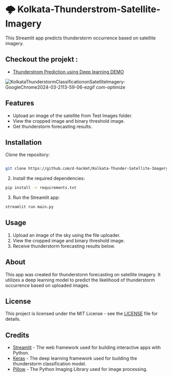 # 🌩️ Kolkata-Thunderstrom-Satellite-Imagery

This Streamlit app predicts thunderstorm occurrence based on satellite imagery.

## Checkout the projekt : 
- [Thunderstrom Prediction using Deep learning DEMO ](https://kolkatathunderstrom.streamlit.app/) 

![KolkataThunderstormClassificationonSatelliteImagery-GoogleChrome2024-03-2113-59-06-ezgif com-optimize](https://github.com/d-hackmt/Kolkata-Thunder-Satellite-Imagery/assets/113240252/e39e99e3-0745-4d2c-b68f-b37bf5462a39)



## Features

- Upload an image of the satellite from Test Images folder.
- View the cropped image and binary threshold image.
- Get thunderstorm forecasting results.

## Installation

 Clone the repository:

```bash

git clone https://github.com/d-hackmt/Kolkata-Thunder-Satellite-Imagery.git

```

2. Install the required dependencies:

```bash
pip install -r requirements.txt
```

3. Run the Streamlit app:

```bash
streamlit run main.py
```
 
## Usage

1. Upload an image of the sky using the file uploader.
2. View the cropped image and binary threshold image.
3. Receive thunderstorm forecasting results below.

## About

This app was created for thunderstorm forecasting on satellite imagery. It utilizes a deep learning model to predict the likelihood of thunderstorm occurrence based on uploaded images.

## License

This project is licensed under the MIT License - see the [LICENSE](LICENSE) file for details.



## Credits

- [Streamlit](https://streamlit.io/) - The web framework used for building interactive apps with Python.
- [Keras](https://keras.io/) - The deep learning framework used for building the thunderstorm classification model.
- [Pillow](https://python-pillow.org/) - The Python Imaging Library used for image processing.



